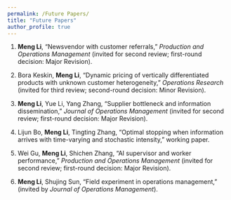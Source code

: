 ```yaml
---
permalink: /Future Papers/
title: "Future Papers"
author_profile: true
---
```



  1. <b>Meng Li</b>, “Newsvendor with customer referrals,” <i>Production and Operations Management</i> (invited for second review; first-round decision: Major Revision).

  2. Bora Keskin, <b>Meng Li</b>, “Dynamic pricing of vertically differentiated products with unknown customer heterogeneity,” <i>Operations Research</i> (invited for third review; second-round decision: Minor Revision).

  3. <b>Meng Li</b>, Yue Li, Yang Zhang, “Supplier bottleneck and information dissemination,” <i>Journal of Operations Management</i> (invited for second review; first-round decision: Major Revision).

  4. Lijun Bo, <b>Meng Li</b>, Tingting Zhang, “Optimal stopping when information arrives with time-varying and stochastic intensity,” working paper. 

  5. Wei Gu, <b>Meng Li</b>, Shichen Zhang, “AI supervisor and worker performance,” <i>Production and Operations Management</i> (invited for second review; first-round decision: Major Revision).
  
  6. <b>Meng Li</b>, Shujing Sun, “Field experiment in operations management,” (invited by <i>Journal of Operations Management</i>).

  <!--<b>Meng Li</b>, Qiang Li, “The operations of Artificial Intelligence,” working paper.

  <b>Meng Li</b>, Jinyang Gao, “Analytics for growing the online retail platform: An operations perspective,” <i>Production and Operations Management</i> (invited for third review; second-round decision: Major Revision).-->

  <!--Wei Gu, <b>Meng Li</b>, Shujing Sun, “Tele Follow-up and Outpatient Care,” <i>Management Science</i> (invited for second review; first-round decision: Reject and Resubmit).-->

  <!--<b>Meng Li</b>, Shichen Zhang, “Humanitarian supply amid the COVID-19 outbreak,” <i>Management Science</i> (invited for second review; first-round decision: Reject and Resubmit).-->
